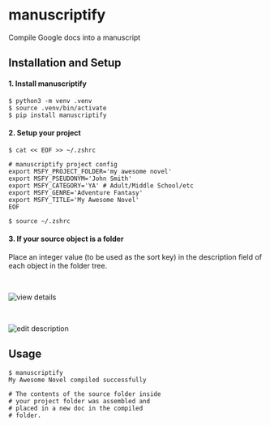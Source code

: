 # manuscriptify

Compile Google docs into a manuscript


## Installation and Setup

#### 1. Install manuscriptify

    $ python3 -m venv .venv
    $ source .venv/bin/activate
    $ pip install manuscriptify

#### 2. Setup your project

    $ cat << EOF >> ~/.zshrc

    # manuscriptify project config
    export MSFY_PROJECT_FOLDER='my awesome novel'
    export MSFY_PSEUDONYM='John Smith'
    export MSFY_CATEGORY='YA' # Adult/Middle School/etc
    export MSFY_GENRE='Adventure Fantasy'
    export MSFY_TITLE='My Awesome Novel'
    EOF

    $ source ~/.zshrc

#### 3. If your source object is a folder

Place an integer value (to be used as the sort key) in
the description field of each object in the folder tree.

&nbsp;  

![view details](tests/media1.png "View details")

&nbsp;  

![edit description](tests/media2.png "Edit description")

## Usage

    $ manuscriptify
    My Awesome Novel compiled successfully

    # The contents of the source folder inside
    # your project folder was assembled and
    # placed in a new doc in the compiled
    # folder.
